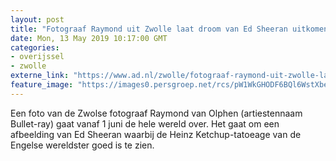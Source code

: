 ```yaml
---
layout: post
title: "Fotograaf Raymond uit Zwolle laat droom van Ed Sheeran uitkomen"
date: Mon, 13 May 2019 10:17:00 GMT
categories: 
- overijssel 
- zwolle 
externe_link: "https://www.ad.nl/zwolle/fotograaf-raymond-uit-zwolle-laat-droom-van-ed-sheeran-uitkomen~a04502ff/"
feature_image: "https://images0.persgroep.net/rcs/pW1WkGHODF6BQl6WstXbel4W0kw/diocontent/102215606/_fitwidth/400/?appId=21791a8992982cd8da851550a453bd7f&quality=0.7"
---
```


Een foto van de Zwolse fotograaf Raymond van Olphen (artiestennaam Bullet-ray) gaat vanaf 1 juni de hele wereld over. Het gaat om een afbeelding van Ed Sheeran waarbij de Heinz Ketchup-tatoeage van de Engelse wereldster goed is te zien.
